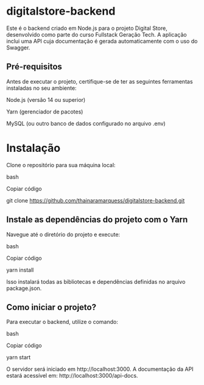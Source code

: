 # digitalstore-backend
Este é o backend criado em Node.js para o projeto Digital Store, desenvolvido como parte do curso Fullstack Geração Tech. A aplicação inclui uma API cuja documentação é gerada automaticamente com o uso do Swagger.


## Pré-requisitos
 Antes de executar o projeto, certifique-se de ter as seguintes ferramentas instaladas no seu ambiente:

Node.js (versão 14 ou superior)

Yarn (gerenciador de pacotes)

MySQL (ou outro banco de dados configurado no arquivo .env)

# Instalação
Clone o repositório para sua máquina local:

bash

Copiar código

git clone https://github.com/thainaramarquess/digitalstore-backend.git

## Instale as dependências do projeto com o Yarn

Navegue até o diretório do projeto e execute:

bash

Copiar código

yarn install

Isso instalará todas as bibliotecas e dependências definidas no arquivo package.json.

## Como iniciar o projeto?

Para executar o backend, utilize o comando:

bash

Copiar código

yarn start

O servidor será iniciado em http://localhost:3000. A documentação da API estará acessível em:
http://localhost:3000/api-docs.